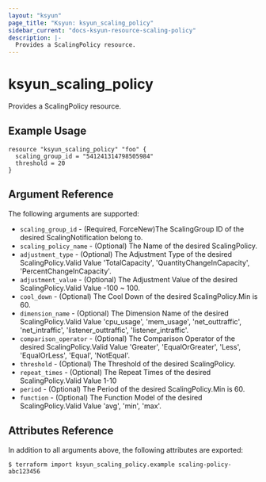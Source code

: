 ```yaml
---
layout: "ksyun"
page_title: "Ksyun: ksyun_scaling_policy"
sidebar_current: "docs-ksyun-resource-scaling-policy"
description: |-
  Provides a ScalingPolicy resource.
---
```


# ksyun_scaling_policy

Provides a ScalingPolicy resource.

## Example Usage

```hcl
resource "ksyun_scaling_policy" "foo" {
  scaling_group_id = "541241314798505984"
  threshold = 20
}

```

## Argument Reference

The following arguments are supported:

* `scaling_group_id` - (Required, ForceNew)The ScalingGroup ID of the desired ScalingNotification belong to.
* `scaling_policy_name` - (Optional) The Name of the desired ScalingPolicy.
* `adjustment_type` - (Optional) The Adjustment Type of the desired ScalingPolicy.Valid Value 'TotalCapacity', 'QuantityChangeInCapacity', 'PercentChangeInCapacity'.
* `adjustment_value` - (Optional) The Adjustment Value of the desired ScalingPolicy.Valid Value -100 ~ 100.
* `cool_down` - (Optional) The Cool Down of the desired ScalingPolicy.Min is 60.
* `dimension_name` - (Optional) The Dimension Name of the desired ScalingPolicy.Valid Value 'cpu_usage', 'mem_usage', 'net_outtraffic', 'net_intraffic', 'listener_outtraffic', 'listener_intraffic'.
* `comparison_operator` - (Optional) The Comparison Operator of the desired ScalingPolicy.Valid Value 'Greater', 'EqualOrGreater', 'Less', 'EqualOrLess', 'Equal', 'NotEqual'.
* `threshold` - (Optional) The Threshold of the desired ScalingPolicy.
* `repeat_times` - (Optional) The Repeat Times of the desired ScalingPolicy.Valid Value 1-10
* `period` - (Optional) The Period of the desired ScalingPolicy.Min is 60.
* `function` - (Optional) The Function Model of the desired ScalingPolicy.Valid Value 'avg', 'min', 'max'.


## Attributes Reference

In addition to all arguments above, the following attributes are exported:


```
$ terraform import ksyun_scaling_policy.example scaling-policy-abc123456
```